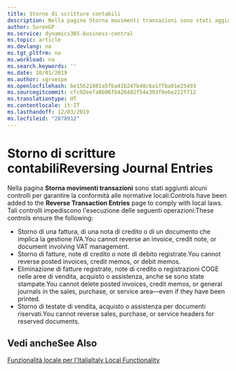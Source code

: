```yaml
---
title: Storno di scritture contabili
description: Nella pagina Storna movimenti transazioni sono stati aggiunti alcuni controlli per garantire la conformità alle normative locali.
author: SorenGP
ms.service: dynamics365-business-central
ms.topic: article
ms.devlang: na
ms.tgt_pltfrm: na
ms.workload: na
ms.search.keywords: ''
ms.date: 10/01/2019
ms.author: sgroespe
ms.openlocfilehash: be15621801a5fba41b247b48c6a1ffba01e25493
ms.sourcegitcommit: cfc92eefa8b06fb426482f54e393f0e6e222f712
ms.translationtype: HT
ms.contentlocale: it-IT
ms.lasthandoff: 12/03/2019
ms.locfileid: "2878912"
---
```

# <a name="reversing-journal-entries"></a><span data-ttu-id="d3161-103">Storno di scritture contabili</span><span class="sxs-lookup"><span data-stu-id="d3161-103">Reversing Journal Entries</span></span>
<span data-ttu-id="d3161-104">Nella pagina **Storna movimenti transazioni** sono stati aggiunti alcuni controlli per garantire la conformità alle normative locali.</span><span class="sxs-lookup"><span data-stu-id="d3161-104">Controls have been added to the **Reverse Transaction Entries** page to comply with local laws.</span></span> <span data-ttu-id="d3161-105">Tali controlli impediscono l'esecuzione delle seguenti operazioni:</span><span class="sxs-lookup"><span data-stu-id="d3161-105">These controls ensure the following:</span></span>  

- <span data-ttu-id="d3161-106">Storno di una fattura, di una nota di credito o di un documento che implica la gestione IVA.</span><span class="sxs-lookup"><span data-stu-id="d3161-106">You cannot reverse an invoice, credit note, or document involving VAT management.</span></span>  
- <span data-ttu-id="d3161-107">Storno di fatture, note di credito o note di debito registrate.</span><span class="sxs-lookup"><span data-stu-id="d3161-107">You cannot reverse posted invoices, credit memos, or debit memos.</span></span>  
- <span data-ttu-id="d3161-108">Eliminazione di fatture registrate, note di credito o registrazioni COGE nelle aree di vendita, acquisto o assistenza, anche se sono state stampate.</span><span class="sxs-lookup"><span data-stu-id="d3161-108">You cannot delete posted invoices, credit memos, or general journals in the sales, purchase, or service area—even if they have been printed.</span></span>  
- <span data-ttu-id="d3161-109">Storno di testate di vendita, acquisto o assistenza per documenti riservati.</span><span class="sxs-lookup"><span data-stu-id="d3161-109">You cannot reverse sales, purchase, or service headers for reserved documents.</span></span>  

## <a name="see-also"></a><span data-ttu-id="d3161-110">Vedi anche</span><span class="sxs-lookup"><span data-stu-id="d3161-110">See Also</span></span>  
  [<span data-ttu-id="d3161-111">Funzionalità locale per l'Italia</span><span class="sxs-lookup"><span data-stu-id="d3161-111">Italy Local Functionality</span></span>](italy-local-functionality.md)
